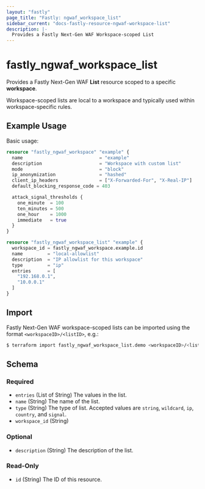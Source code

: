```yaml
---
layout: "fastly"
page_title: "Fastly: ngwaf_workspace_list"
sidebar_current: "docs-fastly-resource-ngwaf-workspace-list"
description: |-
  Provides a Fastly Next-Gen WAF Workspace-scoped List
---
```


# fastly_ngwaf_workspace_list

Provides a Fastly Next-Gen WAF **List** resource scoped to a specific **workspace**.

Workspace-scoped lists are local to a workspace and typically used within workspace-specific rules.

## Example Usage

Basic usage:

```terraform
resource "fastly_ngwaf_workspace" "example" {
  name                            = "example"
  description                     = "Workspace with custom list"
  mode                            = "block"
  ip_anonymization                = "hashed"
  client_ip_headers               = ["X-Forwarded-For", "X-Real-IP"]
  default_blocking_response_code = 403

  attack_signal_thresholds {
    one_minute  = 100
    ten_minutes = 500
    one_hour    = 1000
    immediate   = true
  }
}

resource "fastly_ngwaf_workspace_list" "example" {
  workspace_id = fastly_ngwaf_workspace.example.id
  name         = "local-allowlist"
  description  = "IP allowlist for this workspace"
  type         = "ip"
  entries      = [
    "192.168.0.1",
    "10.0.0.1"
  ]
}
```

## Import

Fastly Next-Gen WAF workspace-scoped lists can be imported using the format `<workspaceID>/<listID>`, e.g.:

```sh
$ terraform import fastly_ngwaf_workspace_list.demo <workspaceID>/<listID>
```

<!-- schema generated by tfplugindocs -->
## Schema

### Required

- `entries` (List of String) The values in the list.
- `name` (String) The name of the list.
- `type` (String) The type of list. Accepted values are `string`, `wildcard`, `ip`, `country`, and `signal`.
- `workspace_id` (String)

### Optional

- `description` (String) The description of the list.

### Read-Only

- `id` (String) The ID of this resource.
